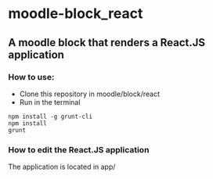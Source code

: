 # moodle-block_react
## A moodle block that renders a React.JS application

### How to use:

* Clone this repository in moodle/block/react
* Run in the terminal
```
npm install -g grunt-cli
npm install
grunt
```

### How to edit the React.JS application

The application is located in app/